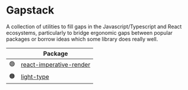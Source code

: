 # Gapstack

A collection of utilities to fill gaps in the Javascript/Typescript and React ecosystems, particularly to bridge ergonomic gaps between popular packages or borrow ideas which some library does really well.

|     | Package                                                           |
| --- | ----------------------------------------------------------------- |
| 🟢   | [react-imperative-render](./packages/imperative-render/README.md) |
| 🟠   | [light-type](./packages/light-type/README.md)                     |
